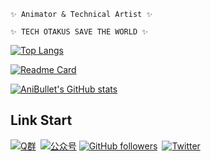 ``` ✨ Animator & Technical Artist ✨ ```  
  
``` ✨ TECH OTAKUS SAVE THE WORLD ✨ ```  
  
  
[![Top Langs](https://github-readme-stats.vercel.app/api/top-langs/?username=anibullet&layout=compact&theme=github_dark&hide_title=true)](https://github.com/AniBullet?tab=repositories)
  
[![Readme Card](https://github-readme-stats.vercel.app/api/pin/?username=anibullet&repo=BsKeyTools&show_owner=true&theme=github_dark)](https://github.com/AniBullet/BsKeyTools)
  
[![AniBullet's GitHub stats](https://github-readme-stats.vercel.app/api?username=anibullet&show_icons=true&theme=github_dark&hide_title=true)](https://github.com/AniBullet?tab=repositories)

## Link Start
[![Q群](https://img.shields.io/badge/QGroup-993590655-red?style=flat-square&logo=Tencent-QQ)](https://jq.qq.com/?_wv=1027&k=hmeHhTwu)&ensp;[![公众号](https://img.shields.io/badge/WeChat-@aniBullet-success?style=flat-square&logo=wechat)](https://www.anibullet.com/about/)
[![GitHub followers](https://img.shields.io/github/followers/AniBullet?label=%E5%85%B3%E6%B3%A8&style=social)](https://github.com/AniBullet)&ensp;[![Twitter](https://img.shields.io/twitter/follow/aniBulletCom?label=BulletS&style=social)](https://twitter.com/aniBulletCom)

<!--
**AniBullet/AniBullet** is a ✨ _special_ ✨ repository because its `README.md` (this file) appears on your GitHub profile.

Here are some ideas to get you started:

- 🔭 I’m currently working on ...
- 🌱 I’m currently learning ...
- 👯 I’m looking to collaborate on ...
- 🤔 I’m looking for help with ...
- 💬 Ask me about ...
- 📫 How to reach me: ...
- 😄 Pronouns: ...
- ⚡ Fun fact: ...
-->
